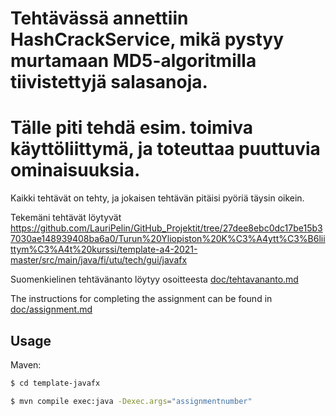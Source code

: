 # Tehtävässä annettiin HashCrackService, mikä pystyy murtamaan MD5-algoritmilla tiivistettyjä salasanoja.
# Tälle piti tehdä esim. toimiva käyttöliittymä, ja toteuttaa puuttuvia ominaisuuksia.

Kaikki tehtävät on tehty, ja jokaisen tehtävän pitäisi pyöriä täysin oikein. 

Tekemäni tehtävät löytyvät https://github.com/LauriPelin/GitHub_Projektit/tree/27dee8ebc0dc17be15b37030ae148939408ba6a0/Turun%20Yliopiston%20K%C3%A4ytt%C3%B6liittym%C3%A4t%20kurssi/template-a4-2021-master/src/main/java/fi/utu/tech/gui/javafx


Suomenkielinen tehtävänanto löytyy osoitteesta [doc/tehtavananto.md](doc/tehtavananto.md)

The instructions for completing the assignment can be found in [doc/assignment.md](doc/assignment.md)

## Usage

Maven:

```bash
$ cd template-javafx

$ mvn compile exec:java -Dexec.args="assignmentnumber"

```
